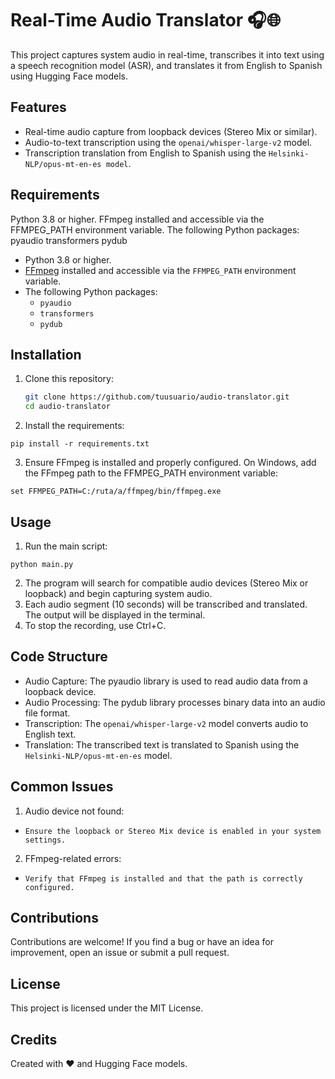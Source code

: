 # Real-Time Audio Translator 🎧🌐

This project captures system audio in real-time, transcribes it into text using a speech recognition model (ASR), and translates it from English to Spanish using Hugging Face models.

## Features
- Real-time audio capture from loopback devices (Stereo Mix or similar).
- Audio-to-text transcription using the `openai/whisper-large-v2` model.
- Transcription translation from English to Spanish using the `Helsinki-NLP/opus-mt-en-es model`.

## Requirements
Python 3.8 or higher.
FFmpeg installed and accessible via the FFMPEG_PATH environment variable.
The following Python packages:
pyaudio
transformers
pydub

- Python 3.8 or higher.
- [FFmpeg](https://ffmpeg.org/) installed and accessible via the `FFMPEG_PATH` environment variable.
- The following Python packages:
  - `pyaudio`
  - `transformers`
  - `pydub`

## Installation

1. Clone this repository:
   ```bash
   git clone https://github.com/tuusuario/audio-translator.git
   cd audio-translator

2. Install the requirements:

```
pip install -r requirements.txt
```
3. Ensure FFmpeg is installed and properly configured. On Windows, add the FFmpeg path to the FFMPEG_PATH environment variable:
```
set FFMPEG_PATH=C:/ruta/a/ffmpeg/bin/ffmpeg.exe
```
## Usage
1. Run the main script:
```
python main.py
```
2. The program will search for compatible audio devices (Stereo Mix or loopback) and begin capturing system audio.
3. Each audio segment (10 seconds) will be transcribed and translated. The output will be displayed in the terminal.
4. To stop the recording, use Ctrl+C.

## Code Structure
- Audio Capture: The pyaudio library is used to read audio data from a loopback device.
- Audio Processing: The pydub library processes binary data into an audio file format.
- Transcription: The `openai/whisper-large-v2` model converts audio to English text.
- Translation: The transcribed text is translated to Spanish using the `Helsinki-NLP/opus-mt-en-es` model.

## Common Issues
1. Audio device not found:
- `Ensure the loopback or Stereo Mix device is enabled in your system settings.`
2. FFmpeg-related errors:
- `Verify that FFmpeg is installed and that the path is correctly configured.`

## Contributions
Contributions are welcome! If you find a bug or have an idea for improvement, open an issue or submit a pull request.

## License
This project is licensed under the MIT License.

## Credits
Created with ❤️ and Hugging Face models.
